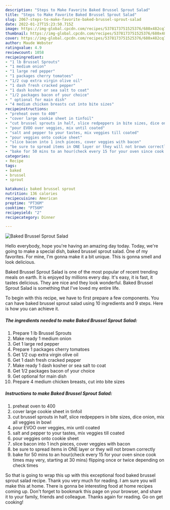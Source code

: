 ```yaml
---
description: "Steps to Make Favorite Baked Brussel Sprout Salad"
title: "Steps to Make Favorite Baked Brussel Sprout Salad"
slug: 2067-steps-to-make-favorite-baked-brussel-sprout-salad
date: 2022-01-27T15:23:50.715Z
image: https://img-global.cpcdn.com/recipes/5378173751525376/680x482cq70/baked-brussel-sprout-salad-recipe-main-photo.jpg
thumbnail: https://img-global.cpcdn.com/recipes/5378173751525376/680x482cq70/baked-brussel-sprout-salad-recipe-main-photo.jpg
cover: https://img-global.cpcdn.com/recipes/5378173751525376/680x482cq70/baked-brussel-sprout-salad-recipe-main-photo.jpg
author: Maude Webster
ratingvalue: 4.9
reviewcount: 1058
recipeingredient:
- "1 lb Brussel Sprouts"
- "1 medium onion"
- "1 large red pepper"
- "1 packages cherry tomatoes"
- "1/2 cup extra virgin olive oil"
- "1 dash fresh cracked pepper"
- "1 dash kosher or sea salt to coat"
- "1/2 packages bacon of your choice"
- " optional for main dish"
- "4 medium chicken breasts cut into bite sizes"
recipeinstructions:
- "preheat oven to 400"
- "cover large cookie sheet in tinfoil"
- "cut brussel sprouts in half, slice redpeppers in bite sizes, dice onion, mix all veggies in bowl"
- "pour EVOO over veggies, mix until coated"
- "salt and pepper to your tastes, mix veggies till coated"
- "pour veggies onto cookie sheet"
- "slice bacon into 1 inch pieces, cover veggies with bacon"
- "be sure to spread items in ONE layer or they will not brown correctly"
- "bake for 50 mins to an hour(check every 15 for your oven since cook times may very, starting at 30 mins) flipping once or twice depending on check times"
categories:
- Recipe
tags:
- baked
- brussel
- sprout

katakunci: baked brussel sprout 
nutrition: 136 calories
recipecuisine: American
preptime: "PT36M"
cooktime: "PT56M"
recipeyield: "2"
recipecategory: Dinner

---
```



![Baked Brussel Sprout Salad](https://img-global.cpcdn.com/recipes/5378173751525376/680x482cq70/baked-brussel-sprout-salad-recipe-main-photo.jpg)

Hello everybody, hope you're having an amazing day today. Today, we're going to make a special dish, baked brussel sprout salad. One of my favorites. For mine, I'm gonna make it a bit unique. This is gonna smell and look delicious.



Baked Brussel Sprout Salad is one of the most popular of recent trending meals on earth. It is enjoyed by millions every day. It's easy, it is fast, it tastes delicious. They are nice and they look wonderful. Baked Brussel Sprout Salad is something that I've loved my entire life.


To begin with this recipe, we have to first prepare a few components. You can have baked brussel sprout salad using 10 ingredients and 9 steps. Here is how you can achieve it.

<!--inarticleads1-->

##### The ingredients needed to make Baked Brussel Sprout Salad:

1. Prepare 1 lb Brussel Sprouts
1. Make ready 1 medium onion
1. Get 1 large red pepper
1. Prepare 1 packages cherry tomatoes
1. Get 1/2 cup extra virgin olive oil
1. Get 1 dash fresh cracked pepper
1. Make ready 1 dash kosher or sea salt to coat
1. Get 1/2 packages bacon of your choice
1. Get  optional for main dish
1. Prepare 4 medium chicken breasts, cut into bite sizes




<!--inarticleads2-->

##### Instructions to make Baked Brussel Sprout Salad:

1. preheat oven to 400
1. cover large cookie sheet in tinfoil
1. cut brussel sprouts in half, slice redpeppers in bite sizes, dice onion, mix all veggies in bowl
1. pour EVOO over veggies, mix until coated
1. salt and pepper to your tastes, mix veggies till coated
1. pour veggies onto cookie sheet
1. slice bacon into 1 inch pieces, cover veggies with bacon
1. be sure to spread items in ONE layer or they will not brown correctly
1. bake for 50 mins to an hour(check every 15 for your oven since cook times may very, starting at 30 mins) flipping once or twice depending on check times




So that is going to wrap this up with this exceptional food baked brussel sprout salad recipe. Thank you very much for reading. I am sure you will make this at home. There is gonna be interesting food at home recipes coming up. Don't forget to bookmark this page on your browser, and share it to your family, friends and colleague. Thanks again for reading. Go on get cooking!
